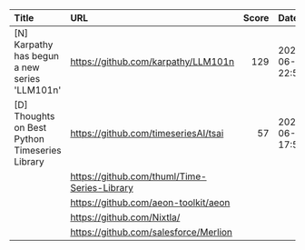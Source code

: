 | Title                                          | URL                                          |   Score | Date                |
|:-----------------------------------------------|:---------------------------------------------|--------:|:--------------------|
| [N] Karpathy has begun a new series 'LLM101n'  | https://github.com/karpathy/LLM101n          |     129 | 2024-06-25 22:50:39 |
| [D] Thoughts on Best Python Timeseries Library | https://github.com/timeseriesAI/tsai         |      57 | 2024-06-26 17:54:21 |
|                                                | https://github.com/thuml/Time-Series-Library |         |                     |
|                                                | https://github.com/aeon-toolkit/aeon         |         |                     |
|                                                | https://github.com/Nixtla/                   |         |                     |
|                                                | https://github.com/salesforce/Merlion        |         |                     |